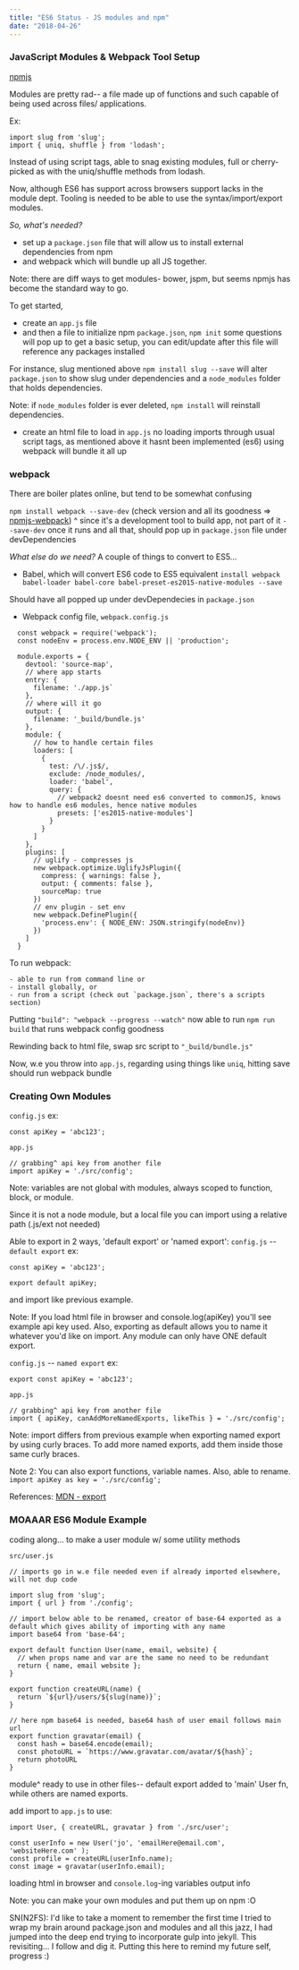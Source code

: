 ```yaml
---
title: "ES6 Status - JS modules and npm"
date: "2018-04-26"
---
```


### JavaScript Modules & Webpack Tool Setup

[npmjs](https://www.npmjs.com/)

Modules are pretty rad-- a file made up of functions and such capable of being used across files/ applications.

Ex:

```
import slug from 'slug';
import { uniq, shuffle } from 'lodash';

```

Instead of using script tags, able to snag existing modules, full or cherry-picked as with the uniq/shuffle methods from lodash.

Now, although ES6 has support across browsers support lacks in the module dept. Tooling is needed to be able to use the syntax/import/export modules.

_So, what's needed?_

- set up a `package.json` file that will allow us to install external dependencies from npm
- and webpack which will bundle up all JS together.

Note: there are diff ways to get modules- bower, jspm, but seems npmjs has become the standard way to go.

To get started,

- create an `app.js` file
- and then a file to initialize npm `package.json`, `npm init`
  some questions will pop up to get a basic setup, you can edit/update after
  this file will reference any packages installed

For instance, slug mentioned above `npm install slug --save` will alter `package.json` to show slug under dependencies and a `node_modules` folder that holds dependencies.

Note: if `node_modules` folder is ever deleted, `npm install` will reinstall dependencies.

- create an html file to load in `app.js`
  no loading imports through usual script tags, as mentioned above it hasnt been implemented (es6)
  using webpack will bundle it all up

### webpack

There are boiler plates online, but tend to be somewhat confusing

`npm install webpack --save-dev` (check version and all its goodness => [npmjs-webpack](https://www.npmjs.com/package/webpack))
^ since it's a development tool to build app, not part of it `--save-dev`
once it runs and all that, should pop up in `package.json` file under devDependencies

_What else do we need?_
A couple of things to convert to ES5...

- Babel, which will convert ES6 code to ES5 equivalent
  `install webpack babel-loader babel-core babel-preset-es2015-native-modules --save`

Should have all popped up under devDependecies in `package.json`

- Webpack config file, `webpack.config.js`

```
  const webpack = require('webpack');
  const nodeEnv = process.env.NODE_ENV || 'production';

  module.exports = {
    devtool: 'source-map',
    // where app starts
    entry: {
      filename: './app.js`
    },
    // where will it go
    output: {
      filename: '_build/bundle.js'
    },
    module: {
      // how to handle certain files
      loaders: [
        {
          test: /\/.js$/,
          exclude: /node_modules/,
          loader: 'babel',
          query: {
            // webpack2 doesnt need es6 converted to commonJS, knows how to handle es6 modules, hence native modules
            presets: ['es2015-native-modules']
          }
        }
      ]
    },
    plugins: [
      // uglify - compresses js
      new webpack.optimize.UglifyJsPlugin({
        compress: { warnings: false },
        output: { comments: false },
        sourceMap: true
      })
      // env plugin - set env
      new webpack.DefinePlugin({
        'process.env': { NODE_ENV: JSON.stringify(nodeEnv)}
      })
    ]
  }

```

To run webpack:

    - able to run from command line or
    - install globally, or
    - run from a script (check out `package.json`, there's a scripts section)

Putting `"build": "webpack --progress --watch"` now able to run `npm run build` that runs webpack config goodness

Rewinding back to html file, swap src script to `"_build/bundle.js"`

Now, w.e you throw into `app.js`, regarding using things like `uniq`, hitting save should run webpack bundle

### Creating Own Modules

`config.js` ex:

```
const apiKey = 'abc123';

```

`app.js`

```
// grabbing^ api key from another file
import apiKey = './src/config';

```

Note: variables are not global with modules, always scoped to function, block, or module.

Since it is not a node module, but a local file you can import using a relative path (.js/ext not needed)

Able to export in 2 ways, 'default export' or 'named export':
`config.js` -- `default export` ex:

```
const apiKey = 'abc123';

export default apiKey;

```

and import like previous example.

Note: If you load html file in browser and console.log(apiKey) you'll see example api key used. Also, exporting as default allows you to name it whatever you'd like on import. Any module can only have ONE default export.

`config.js` -- `named export` ex:

```
export const apiKey = 'abc123';

```

`app.js`

```
// grabbing^ api key from another file
import { apiKey, canAddMoreNamedExports, likeThis } = './src/config';

```

Note: import differs from previous example when exporting named export by using curly braces. To add more named exports, add them inside those same curly braces.

Note 2: You can also export functions, variable names. Also, able to rename. `import apiKey as key = './src/config';`

References:
[MDN - export](https://developer.mozilla.org/en-US/docs/Web/JavaScript/Reference/Statements/export)

### MOAAAR ES6 Module Example

coding along...
to make a user module w/ some utility methods

`src/user.js`

```
// imports go in w.e file needed even if already imported elsewhere, will not dup code

import slug from 'slug';
import { url } from './config';

// import below able to be renamed, creator of base-64 exported as a default which gives ability of importing with any name
import base64 from 'base-64';

export default function User(name, email, website) {
  // when props name and var are the same no need to be redundant
  return { name, email website };
}

export function createURL(name) {
  return `${url}/users/${slug(name)}`;
}

// here npm base64 is needed, base64 hash of user email follows main url
export function gravatar(email) {
  const hash = base64.encode(email);
  const photoURL = `https://www.gravatar.com/avatar/${hash}`;
  return photoURL
}

```

module^ ready to use in other files--
default export added to 'main' User fn, while others are named exports.

add import to `app.js` to use:

```
import User, { createURL, gravatar } from './src/user';

const userInfo = new User('jo', 'emailHere@email.com', 'websiteHere.com' );
const profile = createURL(userInfo.name);
const image = gravatar(userInfo.email);

```

loading html in browser and `console.log`-ing variables output info

Note: you can make your own modules and put them up on npm :O

SN(N2FS): I'd like to take a moment to remember the first time I tried to wrap my brain around package.json and modules and all this jazz, I had jumped into the deep end trying to incorporate gulp into jekyll. This revisiting... I follow and dig it. Putting this here to remind my future self, progress :)
